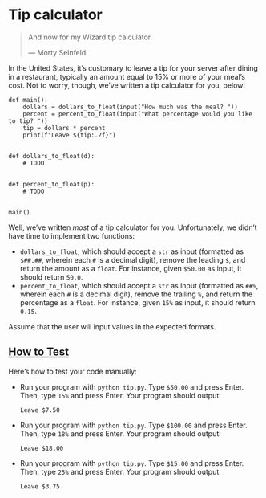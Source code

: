 # Tip calculator
> And now for my Wizard tip calculator.
> 
> — Morty Seinfeld

In the United States, it’s customary to leave a tip for your server after dining in a restaurant, typically an amount equal to 15% or more of your meal’s cost. Not to worry, though, we’ve written a tip calculator for you, below!

```
def main():
    dollars = dollars_to_float(input("How much was the meal? "))
    percent = percent_to_float(input("What percentage would you like to tip? "))
    tip = dollars * percent
    print(f"Leave ${tip:.2f}")


def dollars_to_float(d):
    # TODO


def percent_to_float(p):
    # TODO


main()
```

Well, we’ve written _most_ of a tip calculator for you. Unfortunately, we didn’t have time to implement two functions:

- `dollars_to_float`, which should accept a `str` as input (formatted as `$##.##`, wherein each `#` is a decimal digit), remove the leading `$`, and return the amount as a `float`. For instance, given `$50.00` as input, it should return `50.0`.
- `percent_to_float`, which should accept a `str` as input (formatted as `##%`, wherein each `#` is a decimal digit), remove the trailing `%`, and return the percentage as a `float`. For instance, given `15%` as input, it should return `0.15`.

Assume that the user will input values in the expected formats.


## [How to Test](https://cs50.harvard.edu/python/psets/0/tip/#how-to-test)

Here’s how to test your code manually:

- Run your program with `python tip.py`. Type `$50.00` and press Enter. Then, type `15%` and press Enter. Your program should output:
    
    ```
    Leave $7.50    
    ```
    
- Run your program with `python tip.py`. Type `$100.00` and press Enter. Then, type `18%` and press Enter. Your program should output:
    
    ```
    Leave $18.00
    ```
    
- Run your program with `python tip.py`. Type `$15.00` and press Enter. Then, type `25%` and press Enter. Your program should output
    
    ```
    Leave $3.75
    ```

